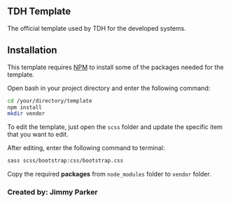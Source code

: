 ## TDH Template
The official template used by TDH for the developed systems.

## Installation

This template requires [NPM](https://nodejs.org/en/) to install some of the packages needed for the template.

Open bash in your project directory and enter the following command:
```bash
cd /your/directory/template
npm install
mkdir vendor
```
To edit the template, just open the ``scss`` folder and update the specific item that you want to edit.

After editing, enter the following command to terminal:
```bash
sass scss/bootstrap:css/bootstrap.css
```
Copy the required **packages** from ``node_modules`` folder to ``vendor`` folder.
 
### Created by: Jimmy Parker